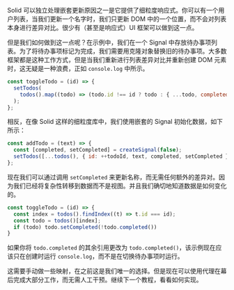 Solid 可以独立处理嵌套更新原因之一是它提供了细粒度响应式。你可以有一个用户列表，当我们更新一个名字时，我们只更新 DOM 中的一个位置，而不会对列表本身进行差异对比。很少有（甚至是响应式）UI 框架可以做到这一点。

但是我们如何做到这一点呢？在示例中，我们在一个 Signal 中存放待办事项列表。为了将待办事项标记为完成，我们需要用克隆对象替换旧的待办事项。大多数框架都是这种工作方式，但是当我们重新进行列表差异对比并重新创建 DOM 元素时，这无疑是一种浪费，正如 `console.log` 中所示。

```js
const toggleTodo = (id) => {
  setTodos(
    todos().map((todo) => (todo.id !== id ? todo : { ...todo, completed: !todo.completed })),
  );
};
```

相反，在像 Solid 这样的细粒度库中，我们使用嵌套的 Signal 初始化数据，如下所示：

```js
const addTodo = (text) => {
  const [completed, setCompleted] = createSignal(false);
  setTodos([...todos(), { id: ++todoId, text, completed, setCompleted }]);
};
```

现在我们可以通过调用 `setCompleted` 来更新名称，而无需任何额外的差异对。因为我们已经将复杂性转移到数据而不是视图。并且我们确切地知道数据是如何变化的。

```js
const toggleTodo = (id) => {
  const index = todos().findIndex((t) => t.id === id);
  const todo = todos()[index];
  if (todo) todo.setCompleted(!todo.completed())
}
```

如果你将 `todo.completed` 的其余引用更改为 `todo.completed()`，该示例现在应该只在创建时运行 `console.log`，而不是在切换待办事项时运行。

这需要手动做一些映射，在之前这是我们唯一的选择。但是现在可以使用代理在幕后完成大部分工作，而无需人工干预。继续下一个教程，看看如何实现。
